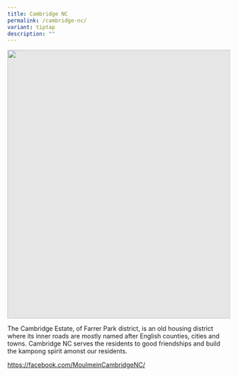 ```yaml
---
title: Cambridge NC
permalink: /cambridge-nc/
variant: tiptap
description: ""
---
```

<p></p>
<div class="isomer-image-wrapper">
<img style="display: block;-webkit-user-select: none;margin: auto;cursor: zoom-in;background-color: hsl(0, 0%, 90%);transition: background-color 300ms;" height="607" width="914" src="https://uploads-ssl.webflow.com/60f4a4872dd5b71d47df606a/64f7085e5c4fe4a7f68260e6_25%20%26%2026%20July%202022(11).jpg">
</div>
<p>The Cambridge Estate, of Farrer Park district, is an old housing district
where its inner roads are mostly named after English counties, cities and
towns. Cambridge NC serves the residents to good friendships and build
the kampong spirit amonst our residents.</p>
<p><a href="https://facebook.com/MoulmeinCambridgeNC/" rel="noopener noreferrer nofollow" target="_blank">https://facebook.com/MoulmeinCambridgeNC/</a>
</p>
